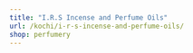 ```yaml
---
title: "I.R.S Incense and Perfume Oils"
url: /kochi/i-r-s-incense-and-perfume-oils/
shop: perfumery
---
```


